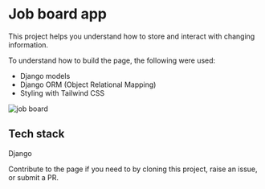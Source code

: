 # Job board app

This project helps you understand how to store and interact with changing information.

To understand how to build the page, the following were used:

- Django models
- Django ORM (Object Relational Mapping)
- Styling with Tailwind CSS

![job board](https://github.com/Terieyenike/django-projs/assets/25850598/22195ea8-f201-4df2-990a-1b047dfb2ae1)

## Tech stack

Django

Contribute to the page if you need to by cloning this project, raise an issue, or submit a PR.
